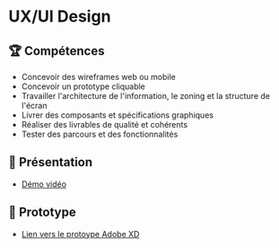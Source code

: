 # UX/UI Design

## 🏆 Compétences
* Concevoir des wireframes web ou mobile
* Concevoir un prototype cliquable
* Travailler l'architecture de l'information, le zoning et la structure de l'écran
* Livrer des composants et spécifications graphiques
* Réaliser des livrables de qualité et cohérents
* Tester des parcours et des fonctionnalités

## 🎥 Présentation
* [Démo vidéo](https://www.youtube.com/watch?v=tEK060l4csg)

## 📱 Prototype
* [Lien vers le protoype Adobe XD](https://xd.adobe.com/view/faac774b-305c-4c0a-bcca-4816cf441183-afff/)
